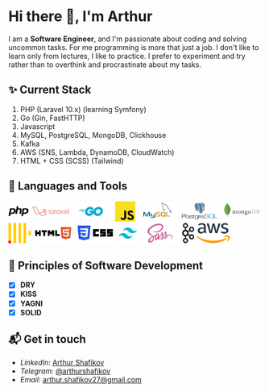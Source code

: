 # Hi there 👋, I'm Arthur

I am a **Software Engineer**, and I'm passionate about coding and solving uncommon tasks. For me programming is more that just a job. I don't like to learn only from lectures, I like to practice. I prefer to experiment and try rather than to overthink and procrastinate about my tasks. 

## ✨ Current **Stack**
1. PHP (Laravel 10.x) (learning Symfony)
2. Go (Gin, FastHTTP)
3. Javascript
4. MySQL, PostgreSQL, MongoDB, Clickhouse 
5. Kafka
6. AWS (SNS, Lambda, DynamoDB, CloudWatch)
7. HTML + CSS (SCSS) (Tailwind)

## :wrench: Languages and Tools

<p float="left" background="#fff">
    <img alt="PHP" height="40px" src="./php.svg" />
    <img alt="Laravel" height="40px" src="./laravel.svg" />
    <img alt="Golang" height="40px" src="./golang.svg" />
    <img alt="JavaScript" height="40px" src="./js.svg" />
    <img alt="MySQL" height="40px" src="./mysql.svg" />
    <img alt="PostgreSQL" height="40px" src="./postgresql.svg" />
    <img alt="MongoDB" height="40px" src="./mongodb.svg" />
    <img alt="CLICKHOUSE" height="40px" src="./clickhouse.svg" />
    <img alt="HTML" height="40px" src="./html5.svg" />
    <img alt="CSS" height="40px" src="./css.svg" />
    <img alt="TAILWIND" height="40px" src="./tailwind.svg" />
    <img alt="SASS" height="40px" src="./sass.svg" />
    <img alt="KAFKA" height="40px" src="./kafka.svg" />
    <img alt="AWS" height="40px" src="./aws.svg" />
</p>

## :blue_book: **Principles** of Software Development

- [x] **DRY**
- [x] **KISS**
- [x] **YAGNI**
- [x] **SOLID**

## 📬 Get in **touch**
- *LinkedIn:* <a href="https://www.linkedin.com/in/arthur-shafikov/" target="_blank">Arthur Shafikov</a>
- *Telegram:* <a href="https://t.me/arthurshafikov" target="_blank">@arthurshafikov</a> 
- *Email:* arthur.shafikov27@gmail.com
